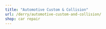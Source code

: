 ```yaml
---
title: "Automotive Custom & Collision"
url: /derry/automotive-custom-and-collision/
shop: car repair
---
```

